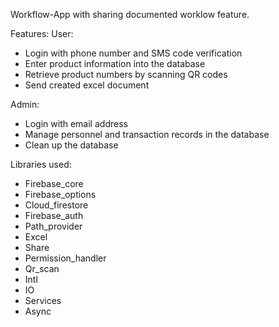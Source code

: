 Workflow-App with sharing documented worklow feature.

Features:
  User:
  - Login with phone number and SMS code verification
  - Enter product information into the database
  - Retrieve product numbers by scanning QR codes
  - Send created excel document
  
  Admin:
  - Login with email address
  - Manage personnel and transaction records in the database
  - Clean up the database

Libraries used:
 - Firebase_core
 - Firebase_options
 - Cloud_firestore
 - Firebase_auth
 - Path_provider
 - Excel
 - Share
 - Permission_handler
 - Qr_scan
 - Intl
 - IO
 - Services
 - Async
